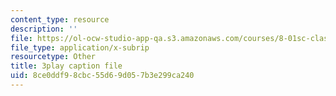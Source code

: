 ```yaml
---
content_type: resource
description: ''
file: https://ol-ocw-studio-app-qa.s3.amazonaws.com/courses/8-01sc-classical-mechanics-fall-2016/8ce0ddf98cbc55d69d057b3e299ca240_MoRip5VVdkI.vtt
file_type: application/x-subrip
resourcetype: Other
title: 3play caption file
uid: 8ce0ddf9-8cbc-55d6-9d05-7b3e299ca240
---
```

